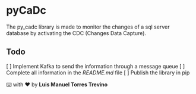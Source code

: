 # pyCaDc
The py_cadc library is made to monitor the changes of a sql server database by activating the CDC (Changes Data Capture).

## Todo
[ ] Implement Kafka to send the information through a message queue 
[ ] Complete all information in the *README.md* file
[ ] Publish the library in pip

⌨️ with ♥️ by **Luis Manuel Torres Trevino**